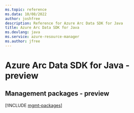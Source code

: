 ```yaml
---
ms.topic: reference
ms.data: 10/08/2022
author: joshfree
description: Reference for Azure Arc Data SDK for Java
title: Azure Arc Data SDK for Java
ms.devlang: java
ms.service: azure-resource-manager
ms.author: jfree
---
```

# Azure Arc Data SDK for Java - preview

## Management packages - preview
[!INCLUDE [mgmt-packages](arc-data-mgmt-index.md)]